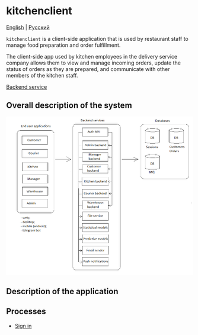 # kitchenclient

[English](kitchenclient.md) | [Русский](kitchenclient.ru.md)

`kitchenclient` is a client-side application that is used by restaurant staff to manage food preparation and order fulfillment.

The client-side app used by kitchen employees in the delivery service company allows them to view and manage incoming orders, update the status of orders as they are prepared, and communicate with other members of the kitchen staff.

[Backend service](../backend/kitchenbackend.md)

## Overall description of the system 

![system_overall](../img/system_overall.png)

## Description of the application

## Processes 

- [Sign in](../processes/auth/signin.md)
